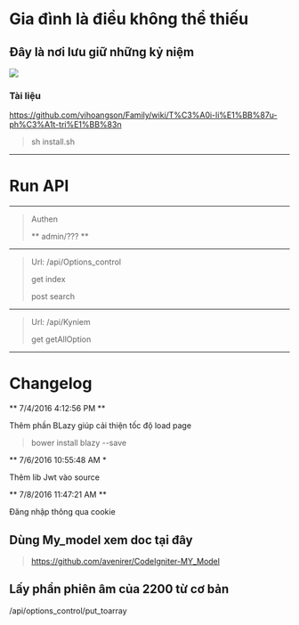 # Gia đình là điều không thể thiếu #
## Đây là nơi lưu giữ những kỷ niệm ##

![](http://family.vihoangson.com/asset/file_upload/media/2016/06/15/canhathuongnhau.png)

### Tài liệu ###
https://github.com/vihoangson/Family/wiki/T%C3%A0i-li%E1%BB%87u-ph%C3%A1t-tri%E1%BB%83n

> sh install.sh

------------------------

# Run API
------------------------

> Authen
> 
> ** admin/??? **

------------------------

> Url: /api/Options_control
> 
> get index
> 
> post search

------------------------

> Url: /api/Kyniem
> 
> get getAllOption

------------------------

# Changelog

** 7/4/2016 4:12:56 PM **

Thêm phần BLazy giúp cải thiện tốc độ load page

> bower install blazy --save

** 7/6/2016 10:55:48 AM *

Thêm lib Jwt vào source

** 7/8/2016 11:47:21 AM **

Đăng nhập thông qua cookie

## Dùng My_model xem doc tại đây

> https://github.com/avenirer/CodeIgniter-MY_Model

## Lấy phần phiên âm của 2200 từ cơ bản

/api/options_control/put_toarray